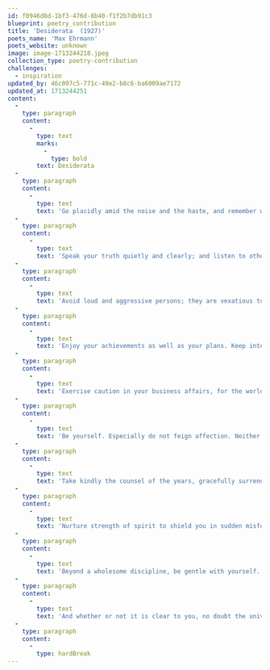 ```yaml
---
id: f0946d8d-1bf3-476d-8b40-f1f2b7db91c3
blueprint: poetry_contribution
title: 'Desiderata  (1927)'
poets_name: 'Max Ehrmann'
poets_website: unknown
image: image-1713244218.jpeg
collection_type: poetry-contribution
challenges:
  - inspiration
updated_by: 46c097c5-771c-49e2-b8c6-ba6009ae7172
updated_at: 1713244251
content:
  -
    type: paragraph
    content:
      -
        type: text
        marks:
          -
            type: bold
        text: Desiderata
  -
    type: paragraph
    content:
      -
        type: text
        text: 'Go placidly amid the noise and the haste, and remember what peace there may be in silence. As far as possible, without surrender, be on good terms with all persons.'
  -
    type: paragraph
    content:
      -
        type: text
        text: 'Speak your truth quietly and clearly; and listen to others, even to the dull and the ignorant; they too have their story.'
  -
    type: paragraph
    content:
      -
        type: text
        text: 'Avoid loud and aggressive persons; they are vexatious to the spirit. If you compare yourself with others, you may become vain or bitter, for always there will be greater and lesser persons than yourself.'
  -
    type: paragraph
    content:
      -
        type: text
        text: 'Enjoy your achievements as well as your plans. Keep interested in your own career, however humble; it is a real possession in the changing fortunes of time.'
  -
    type: paragraph
    content:
      -
        type: text
        text: 'Exercise caution in your business affairs, for the world is full of trickery. But let this not blind you to what virtue there is; many persons strive for high ideals, and everywhere life is full of heroism.'
  -
    type: paragraph
    content:
      -
        type: text
        text: 'Be yourself. Especially do not feign affection. Neither be cynical about love; for in the face of all aridity and disenchantment, it is as perennial as the grass.'
  -
    type: paragraph
    content:
      -
        type: text
        text: 'Take kindly the counsel of the years, gracefully surrendering the things of youth.'
  -
    type: paragraph
    content:
      -
        type: text
        text: 'Nurture strength of spirit to shield you in sudden misfortune. But do not distress yourself with dark imaginings. Many fears are born of fatigue and loneliness.'
  -
    type: paragraph
    content:
      -
        type: text
        text: 'Beyond a wholesome discipline, be gentle with yourself. You are a child of the universe no less than the trees and the stars; you have a right to be here.'
  -
    type: paragraph
    content:
      -
        type: text
        text: 'And whether or not it is clear to you, no doubt the universe is unfolding as it should. Therefore be at peace with God, whatever you conceive Him to be. And whatever your labors and aspirations, in the noisy confusion of life, keep peace in your soul. With all its sham, drudgery and broken dreams, it is still a beautiful world. Be cheerful. Strive to be happy.'
  -
    type: paragraph
    content:
      -
        type: hardBreak
---
```

